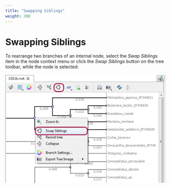 ```yaml
---
title: "Swapping Siblings"
weight: 300
---
```



# Swapping Siblings

To rearrange two branches of an internal node, select the _Swap Siblings_ item in the node context menu or click the _Swap Siblings_ button on the tree toolbar, while the node is selected:


![](/images/65929747/65929748.png)
